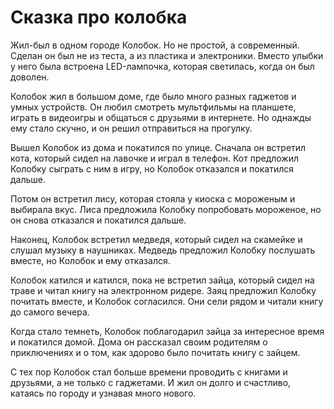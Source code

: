 # Сказка про колобка

Жил-был в одном городе Колобок. Но не простой, а современный. Сделан он был не из теста, а из пластика и электроники. Вместо улыбки у него была встроена LED-лампочка, которая светилась, когда он был доволен.

Колобок жил в большом доме, где было много разных гаджетов и умных устройств. Он любил смотреть мультфильмы на планшете, играть в видеоигры и общаться с друзьями в интернете. Но однажды ему стало скучно, и он решил отправиться на прогулку.

Вышел Колобок из дома и покатился по улице. Сначала он встретил кота, который сидел на лавочке и играл в телефон. Кот предложил Колобку сыграть с ним в игру, но Колобок отказался и покатился дальше.

Потом он встретил лису, которая стояла у киоска с мороженым и выбирала вкус. Лиса предложила Колобку попробовать мороженое, но он снова отказался и покатился дальше.

Наконец, Колобок встретил медведя, который сидел на скамейке и слушал музыку в наушниках. Медведь предложил Колобку послушать вместе, но Колобок и ему отказался.

Колобок катился и катился, пока не встретил зайца, который сидел на траве и читал книгу на электронном ридере. Заяц предложил Колобку почитать вместе, и Колобок согласился. Они сели рядом и читали книгу до самого вечера.

Когда стало темнеть, Колобок поблагодарил зайца за интересное время и покатился домой. Дома он рассказал своим родителям о приключениях и о том, как здорово было почитать книгу с зайцем.

С тех пор Колобок стал больше времени проводить с книгами и друзьями, а не только с гаджетами. И жил он долго и счастливо, катаясь по городу и узнавая много нового.